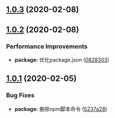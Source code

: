 ## [1.0.3](https://github.com/ken-dingxj/ding_build/compare/v1.0.2...v1.0.3) (2020-02-08)



## [1.0.2](https://github.com/ken-dingxj/ding_build/compare/v1.0.1...v1.0.2) (2020-02-08)


### Performance Improvements

* **package:** 优化package.json ([0828303](https://github.com/ken-dingxj/ding_build/commit/0828303d0f9da98dd64cf3cf2e55d6f5e103a680))



## [1.0.1](https://github.com/ken-dingxj/ding_build/compare/v1.0.0...v1.0.1) (2020-02-05)


### Bug Fixes

* **package:** 删除npm脚本命令 ([5237a28](https://github.com/ken-dingxj/ding_build/commit/5237a2851b32594f22c65f39200a8eb4d764270e))



